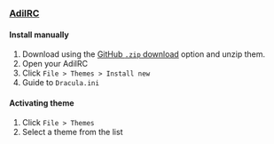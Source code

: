 ### [AdiIRC](https://adiirc.com/)

#### Install manually

1. Download using the [GitHub `.zip` download](https://github.com/dracula/adiirc/archive/main.zip) option and unzip them.
2. Open your AdiIRC
3. Click `File > Themes > Install new`
4. Guide to `Dracula.ini`

#### Activating theme

1. Click `File > Themes`
2. Select a theme from the list

